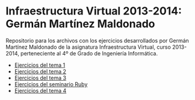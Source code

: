 Infraestructura Virtual 2013-2014: Germán Martínez Maldonado
============================================================

Repositorio para los archivos con los ejercicios desarrollados por Germán Martínez Maldonado de la asignatura Infraestructura Virtual, curso 2013-2014, perteneciente al 4º de Grado de Ingeniería Informática.

* [Ejercicios del tema 1](TEMA1/README.md)
* [Ejercicios del tema 2](TEMA2/README.md)
* [Ejercicios del tema 3](TEMA3/README.md)
* [Ejercicios del seminario Ruby](RUBY/README.md)
* [Ejercicios del tema 4](TEMA4/README.md)

